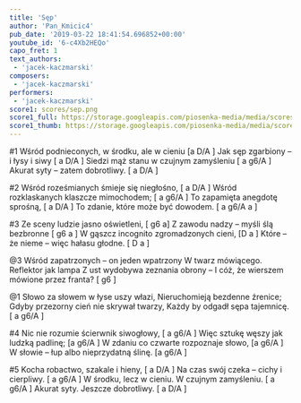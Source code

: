 ```yaml
---
title: 'Sęp'
author: 'Pan_Kmicic4'
pub_date: '2019-03-22 18:41:54.696852+00:00'
youtube_id: '6-c4Xb2HEQo'
capo_fret: 1
text_authors:
 - 'jacek-kaczmarski'
composers:
 - 'jacek-kaczmarski'
performers:
 - 'jacek-kaczmarski'
score1: scores/sep.png
score1_full: https://storage.googleapis.com/piosenka-media/media/scores/sep.png
score1_thumb: https://storage.googleapis.com/piosenka-media/media/scores/sep.png.180x0_q85_upscale.png
---
```


#1
Wśród podnieconych, w środku, ale w cieniu [a D/A ]
Jak sęp zgarbiony – i łysy i siwy [ a D/A ]
Siedzi mąż stanu w czujnym zamyśleniu [ a g6/A ]
Akurat syty – zatem dobrotliwy. [ a D/A ]

#2
Wśród roześmianych śmieje się niegłośno, [ a D/A ]
Wśród rozklaskanych klaszcze mimochodem; [ a g6/A ]
To zapamięta anegdotę sprośną, [ a D/A ]
To zdanie, które może być dowodem. [ a g6/A a ]

#3
Ze sceny ludzie jasno oświetleni, [ g6  a]
Z zawodu nadzy – myśli ślą bezbronne [ g6 a ]
W gąszcz incognito zgromadzonych cieni, [D a ]
Które – że nieme – więc hałasu głodne. [ D a ]

@3
Wśród zapatrzonych – on jeden wpatrzony
W twarz mówiącego. Reflektor jak lampa
Z ust wydobywa zeznania obrony –
I cóż, że wierszem mówione przez franta? [ g6 ]

@1
Słowo za słowem w łyse uszy włazi,
Nieruchomieją bezdenne źrenice; 
Gdyby przezorny cień nie skrywał twarzy, 
Każdy by odgadł sępa tajemnicę. [ a g6/A ]

#4
Nic nie rozumie ścierwnik siwogłowy, [ a g6/A ]
Więc sztukę węszy jak ludzką padlinę; [a g6/A ]
W zdaniu co czwarte rozpoznaje słowo, [a g6/A ] 
W słowie – łup albo nieprzydatną ślinę. [a g6/A ]

#5
Kocha robactwo, szakale i hieny, [ a D/A ]
Na czas swój czeka – cichy i cierpliwy. [ a g6/A ]
W środku, lecz w cieniu. W czujnym zamyśleniu.  [ a g6/A ]
Akurat syty. Jeszcze dobrotliwy. [ a D/A ]
